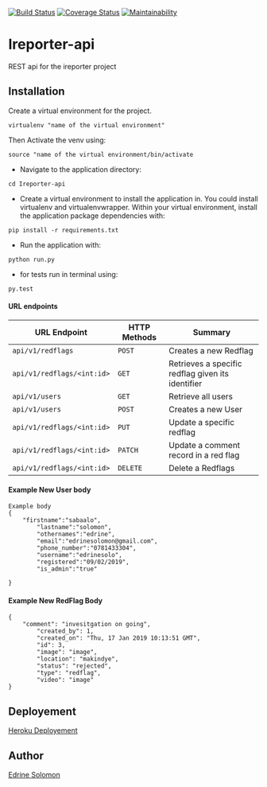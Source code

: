 [![Build Status](https://travis-ci.org/edrinesolo/Ireporter-api.svg?branch=develop)](https://travis-ci.org/edrinesolo/Ireporter-api)
[![Coverage Status](https://coveralls.io/repos/github/edrinesolo/Ireporter-api/badge.svg?branch=develop)](https://coveralls.io/github/edrinesolo/Ireporter-api?branch=develop)
[![Maintainability](https://api.codeclimate.com/v1/badges/f4ebb30e428384336ca5/maintainability)](https://codeclimate.com/github/edrinesolo/Ireporter-api/maintainability)

# Ireporter-api
REST api for the ireporter project

## Installation

Create a virtual environment for the project.

```
virtualenv "name of the virtual environment"
```
Then Activate the venv using:
```
source "name of the virtual environment/bin/activate
```

* Navigate to the application directory:

```
cd Ireporter-api
```

* Create a virtual environment to install the
application in. You could install virtualenv and virtualenvwrapper.
Within your virtual environment, install the application package dependencies with:

```
pip install -r requirements.txt
```

* Run the application with:

```
python run.py
```
* for tests run in terminal using:

```
py.test
```

#### URL endpoints

| URL Endpoint | HTTP Methods | Summary |
| -------- | ------------- | --------- |
| `api/v1/redflags` | `POST`  | Creates a new Redflag|
| `api/v1/redflags/<int:id>` | `GET` | Retrieves a specific redflag given its identifier|
| `api/v1/users` | `GET` | Retrieve all users |
| `api/v1/users` | `POST` |  Creates a new User |
| `api/v1/redflags/<int:id>` | `PUT` | Update a specific redflag |
| `api/v1/redflags/<int:id>` | `PATCH` | Update a comment record in a red flag |
| `api/v1/redflags/<int:id>`  |  `DELETE` |Delete a Redflags |

#### Example New User body
```
Example body
{
    "firstname":"sabaalo",
        "lastname":"solomon",
        "othernames":"edrine",
        "email":"edrinesolomon@gmail.com",
        "phone_number":"0781433304",
        "username":"edrinesolo",
        "registered":"09/02/2019",
        "is_admin":"true"
	
}
```
#### Example New RedFlag Body
```
{
	"comment": "invesitgation on going",
        "created_by": 1,
        "created_on": "Thu, 17 Jan 2019 10:13:51 GMT",
        "id": 3,
        "image": "image",
        "location": "makindye",
        "status": "rejected",
        "type": "redflag",
        "video": "image"
}
```
## Deployement
[Heroku Deployement](https://ireporter---v1.herokuapp.com)

## Author 
[Edrine Solomon](https://github.com/edrinesolo)


